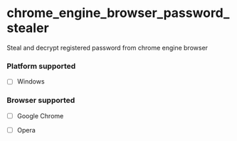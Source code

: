 # chrome_engine_browser_password_stealer
Steal and decrypt registered password from chrome engine browser

### Platform supported
- [ ] Windows

### Browser supported
- [ ] Google Chrome
- [ ] Opera


